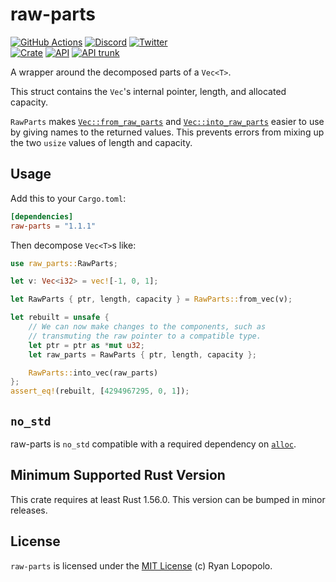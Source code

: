 # raw-parts

[![GitHub Actions](https://github.com/artichoke/raw-parts/workflows/CI/badge.svg)](https://github.com/artichoke/raw-parts/actions)
[![Discord](https://img.shields.io/discord/607683947496734760)](https://discord.gg/QCe2tp2)
[![Twitter](https://img.shields.io/twitter/follow/artichokeruby?label=Follow&style=social)](https://twitter.com/artichokeruby)
<br>
[![Crate](https://img.shields.io/crates/v/raw-parts.svg)](https://crates.io/crates/raw-parts)
[![API](https://docs.rs/raw-parts/badge.svg)](https://docs.rs/raw-parts)
[![API trunk](https://img.shields.io/badge/docs-trunk-blue.svg)](https://artichoke.github.io/raw-parts/raw_parts/)

A wrapper around the decomposed parts of a `Vec<T>`.

This struct contains the `Vec`'s internal pointer, length, and allocated
capacity.

`RawParts` makes [`Vec::from_raw_parts`] and [`Vec::into_raw_parts`] easier to
use by giving names to the returned values. This prevents errors from mixing up
the two `usize` values of length and capacity.

## Usage

Add this to your `Cargo.toml`:

```toml
[dependencies]
raw-parts = "1.1.1"
```

Then decompose `Vec<T>`s like:

```rust
use raw_parts::RawParts;

let v: Vec<i32> = vec![-1, 0, 1];

let RawParts { ptr, length, capacity } = RawParts::from_vec(v);

let rebuilt = unsafe {
    // We can now make changes to the components, such as
    // transmuting the raw pointer to a compatible type.
    let ptr = ptr as *mut u32;
    let raw_parts = RawParts { ptr, length, capacity };

    RawParts::into_vec(raw_parts)
};
assert_eq!(rebuilt, [4294967295, 0, 1]);
```

## `no_std`

raw-parts is `no_std` compatible with a required dependency on [`alloc`].

## Minimum Supported Rust Version

This crate requires at least Rust 1.56.0. This version can be bumped in minor
releases.

## License

`raw-parts` is licensed under the [MIT License](LICENSE) (c) Ryan Lopopolo.

[`vec::from_raw_parts`]:
  https://doc.rust-lang.org/alloc/vec/struct.Vec.html#method.from_raw_parts
[`vec::into_raw_parts`]:
  https://doc.rust-lang.org/alloc/vec/struct.Vec.html#method.into_raw_parts
[`alloc`]: https://doc.rust-lang.org/alloc/
